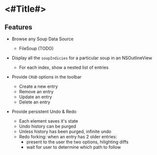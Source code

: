 #  <#Title#>

## Features

- Browse any Soup Data Source
    - FileSoup (TODO)
    
- Display all the `soupIndicies` for a particular soup in an NSOutlineView
    - For each index, show a nested list of entries
    
- Provide `CRUD` options in the toolbar
    - Create a new entry
    - Remove an entry
    - Update an entry
    - Delete an entry

- Provide persistent Undo & Redo
    - Each element saves it's state
    - Undo history can be purged
    - Unless history has been purged, infinite undo
    - Redo forking: when an entry has 2 older entries:
        - present to the user the two options, hilighting diffs
        - wait for user to determine which path to follow

